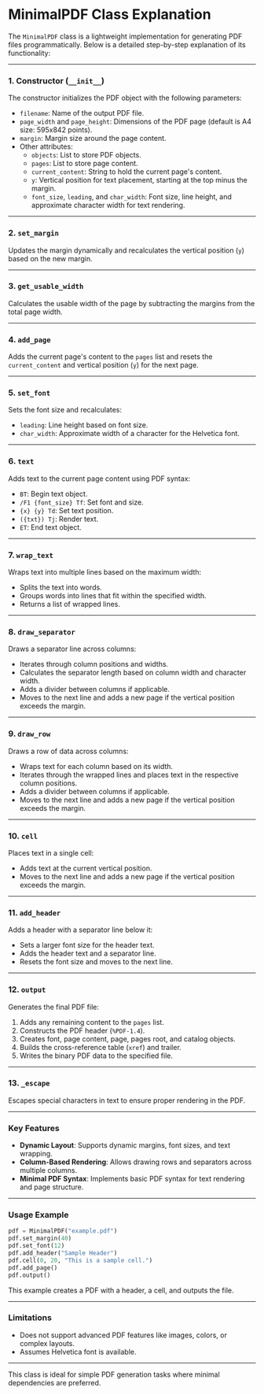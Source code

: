 # MinimalPDF Class Explanation

The `MinimalPDF` class is a lightweight implementation for generating PDF files programmatically. Below is a detailed step-by-step explanation of its functionality:

---

### **1. Constructor (`__init__`)**

The constructor initializes the PDF object with the following parameters:

- `filename`: Name of the output PDF file.
- `page_width` and `page_height`: Dimensions of the PDF page (default is A4 size: 595x842 points).
- `margin`: Margin size around the page content.
- Other attributes:
  - `objects`: List to store PDF objects.
  - `pages`: List to store page content.
  - `current_content`: String to hold the current page's content.
  - `y`: Vertical position for text placement, starting at the top minus the margin.
  - `font_size`, `leading`, and `char_width`: Font size, line height, and approximate character width for text rendering.

---

### **2. `set_margin`**

Updates the margin dynamically and recalculates the vertical position (`y`) based on the new margin.

---

### **3. `get_usable_width`**

Calculates the usable width of the page by subtracting the margins from the total page width.

---

### **4. `add_page`**

Adds the current page's content to the `pages` list and resets the `current_content` and vertical position (`y`) for the next page.

---

### **5. `set_font`**

Sets the font size and recalculates:

- `leading`: Line height based on font size.
- `char_width`: Approximate width of a character for the Helvetica font.

---

### **6. `text`**

Adds text to the current page content using PDF syntax:

- `BT`: Begin text object.
- `/F1 {font_size} Tf`: Set font and size.
- `{x} {y} Td`: Set text position.
- `({txt}) Tj`: Render text.
- `ET`: End text object.

---

### **7. `wrap_text`**

Wraps text into multiple lines based on the maximum width:

- Splits the text into words.
- Groups words into lines that fit within the specified width.
- Returns a list of wrapped lines.

---

### **8. `draw_separator`**

Draws a separator line across columns:

- Iterates through column positions and widths.
- Calculates the separator length based on column width and character width.
- Adds a divider between columns if applicable.
- Moves to the next line and adds a new page if the vertical position exceeds the margin.

---

### **9. `draw_row`**

Draws a row of data across columns:

- Wraps text for each column based on its width.
- Iterates through the wrapped lines and places text in the respective column positions.
- Adds a divider between columns if applicable.
- Moves to the next line and adds a new page if the vertical position exceeds the margin.

---

### **10. `cell`**

Places text in a single cell:

- Adds text at the current vertical position.
- Moves to the next line and adds a new page if the vertical position exceeds the margin.

---

### **11. `add_header`**

Adds a header with a separator line below it:

- Sets a larger font size for the header text.
- Adds the header text and a separator line.
- Resets the font size and moves to the next line.

---

### **12. `output`**

Generates the final PDF file:

1. Adds any remaining content to the `pages` list.
2. Constructs the PDF header (`%PDF-1.4`).
3. Creates font, page content, page, pages root, and catalog objects.
4. Builds the cross-reference table (`xref`) and trailer.
5. Writes the binary PDF data to the specified file.

---

### **13. `_escape`**

Escapes special characters in text to ensure proper rendering in the PDF.

---

### **Key Features**

- **Dynamic Layout**: Supports dynamic margins, font sizes, and text wrapping.
- **Column-Based Rendering**: Allows drawing rows and separators across multiple columns.
- **Minimal PDF Syntax**: Implements basic PDF syntax for text rendering and page structure.

---

### **Usage Example**

```python
pdf = MinimalPDF("example.pdf")
pdf.set_margin(40)
pdf.set_font(12)
pdf.add_header("Sample Header")
pdf.cell(0, 20, "This is a sample cell.")
pdf.add_page()
pdf.output()
```

This example creates a PDF with a header, a cell, and outputs the file.

---

### **Limitations**

- Does not support advanced PDF features like images, colors, or complex layouts.
- Assumes Helvetica font is available.

---

This class is ideal for simple PDF generation tasks where minimal dependencies are preferred.
